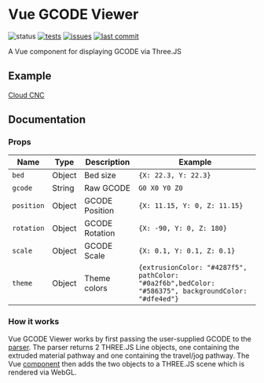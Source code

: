 # Vue GCODE Viewer
![status](https://img.shields.io/badge/status-release-brightgreen)
[![tests](https://img.shields.io/github/workflow/status/Cloud-CNC/vue-gcode-viewer/Tests?label=tests)](https://github.com/Cloud-CNC/vue-gcode-viewer/actions)
[![issues](https://img.shields.io/github/issues/Cloud-CNC/vue-gcode-viewer)](https://github.com/Cloud-CNC/vue-gcode-viewer/issues)
[![last commit](https://img.shields.io/github/last-commit/Cloud-CNC/vue-gcode-viewer)](https://github.com/Cloud-CNC/vue-gcode-viewer/commits/master)

A Vue component for displaying GCODE via Three.JS

## Example
[Cloud CNC](https://github.com/Cloud-CNC/frontend/blob/development/src/views/file.vue#L43)

## Documentation
### Props
Name | Type | Description | Example
--- | --- | --- | ---
`bed` | Object | Bed size | `{X: 22.3, Y: 22.3}`
`gcode` | String | Raw GCODE | `G0 X0 Y0 Z0`
`position` | Object | GCODE Position | `{X: 11.15, Y: 0, Z: 11.15}`
`rotation` | Object | GCODE Rotation | `{X: -90, Y: 0, Z: 180}`
`scale` | Object | GCODE Scale | `{X: 0.1, Y: 0.1, Z: 0.1}`
`theme` | Object | Theme colors | `{extrusionColor: "#4287f5", pathColor: "#0a2f6b",bedColor: "#586375", backgroundColor: "#dfe4ed"}`

### How it works
Vue GCODE Viewer works by first passing the user-supplied GCODE to the [parser](./lib/gcode-parser.js). The parser returns 2 THREE.JS Line objects, one containing the extruded material pathway and one containing the travel/jog pathway. The Vue [component](./lib/index.vue) then adds the two objects to a THREE.JS scene which is rendered via WebGL.
